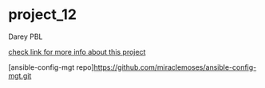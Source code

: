 # project_12
Darey PBL

[check link for more info about this project](<project_12.md>)

[ansible-config-mgt repo]<https://github.com/miraclemoses/ansible-config-mgt.git>

